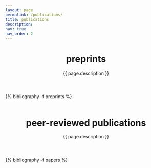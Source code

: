 ```yaml
---
layout: page
permalink: /publications/
title: publications
description: 
nav: true
nav_order: 2
---
```


<div class="publications">
  <header class="post-header">
    <h1 class="post-title">preprints</h1>
    <p class="post-description">{{ page.description }}</p>
  </header>

  <article>
  {% bibliography -f preprints %}
  </article>
  
  </div>
<div class="publications">
  <header class="post-header" style="margin-top:1.5cm;">
  <h1 class="post-title">peer-reviewed publications</h1>
    <p class="post-description">{{ page.description }}</p>
  </header>
</div>

  <article>
  <div class="publications">
  {% bibliography -f papers %}
</div>
  </article>
